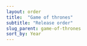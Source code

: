 ```yaml
---
layout: order
title:  "Game of thrones"
subtitle: "Release order"
slug_parent: game-of-thrones
sort_by: Year
---
```

